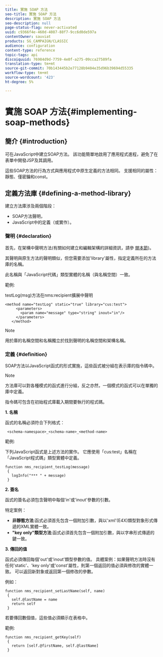 ```yaml
---
title: 實施 SOAP 方法
seo-title: 實施 SOAP 方法
description: 實施 SOAP 方法
seo-description: null
page-status-flag: never-activated
uuid: c9366f4e-460d-4087-88f7-9cc6d0de597a
contentOwner: sauviat
products: SG_CAMPAIGN/CLASSIC
audience: configuration
content-type: reference
topic-tags: api
discoiquuid: 76984d9d-7759-4e0f-a275-09cca27589fa
translation-type: tm+mt
source-git-commit: 70b143445b2e77128b9404e35d96b39694d55335
workflow-type: tm+mt
source-wordcount: '423'
ht-degree: 5%

---
```



# 實施 SOAP 方法{#implementing-soap-methods}

## 簡介 {#introduction}

可在JavaScript中建立SOAP方法。 該功能簡單地啟用了應用程式進程，避免了在表單中開發JSP及其調用。

這些SOAP方法的行為方式與應用程式中原生定義的方法相同。 支援相同的屬性：靜態、僅密鑰和const。

## 定義方法庫 {#defining-a-method-library}

建立方法庫涉及兩個階段：

* SOAP方法聲明，
* JavaScript中的定義（或實作）。

### 聲明 {#declaration}

首先，在架構中聲明方法(有關如何建立和編輯架構的詳細資訊，請參 [閱本節](../../configuration/using/about-schema-edition.md))。

其聲明與原生方法的聲明類似，但您需要添加&#39;library&#39;屬性，指定定義所在的方法庫的名稱。

此名稱與「JavaScript代碼」類型實體的名稱（與名稱空間）一致。

範例:

testLog(msg)方法在nms:recipient擴展中聲明

```
<method name="testLog" static="true" library="cus:test">
     <parameters>
       <param name="message" type="string" inout="in"/>
     </parameters>
   </method>
```

>[!NOTE]
>
>用於庫的名稱空間和名稱獨立於找到聲明的名稱空間和架構名稱。

### 定義 {#definition}

SOAP方法以JavaScript函式的形式實施，這些函式被分組在表示庫的指令碼中。

>[!NOTE]
>
>方法庫可以對各種模式的函式進行分組，反之亦然，一個模式的函式可以在單獨的庫中定義。

指令碼可包含在初始程式庫載入期間要執行的程式碼。

**1. 名稱**

函式的名稱必須符合下列格式：

```
 <schema-namespace>_<schema-name>_<method-name>
```

範例:

下列JavaScript函式是上述方法的實作。 它應使用「cus:test」名稱在「JavaScript程式碼」類型實體中定義。

```
function nms_recipient_testLog(message)
 {
   logInfo("*** " + message)
 }
```

**2. 簽名**

函式的簽名必須包含聲明中每個&#39;in&#39;或&#39;inout&#39;參數的引數。

特定案例：

* **非靜態方法**:函式必須首先包含一個附加引數，與以&#39;xml&#39;(E4X)類型對象形式傳遞的XML實體一致。
* **&quot;key only&quot;類型方法**:函式必須首先包含一個附加引數，與以字串形式傳遞的鍵一致。

**3. 傳回的值**

函式必須傳回每個&#39;out&#39;或&#39;inout&#39;類型參數的值。 具體案例：如果聲明方法時沒有任何&#39;static&#39;、&#39;key only&#39;或&#39;const&#39;屬性，則第一個返回的值必須與修改的實體一致。 可以返回新對象或返回第一個修改的參數。

例如：

```
function nms_recipient_setLastName(self, name)
 {
   self.@lastName = name
   return self
 }
```

若要傳回數個值，這些值必須顯示在表格中。

範例:

```
function nms_recipient_getKey(self)
 {
   return [self.@firstName, self.@lastName]
 }
```

